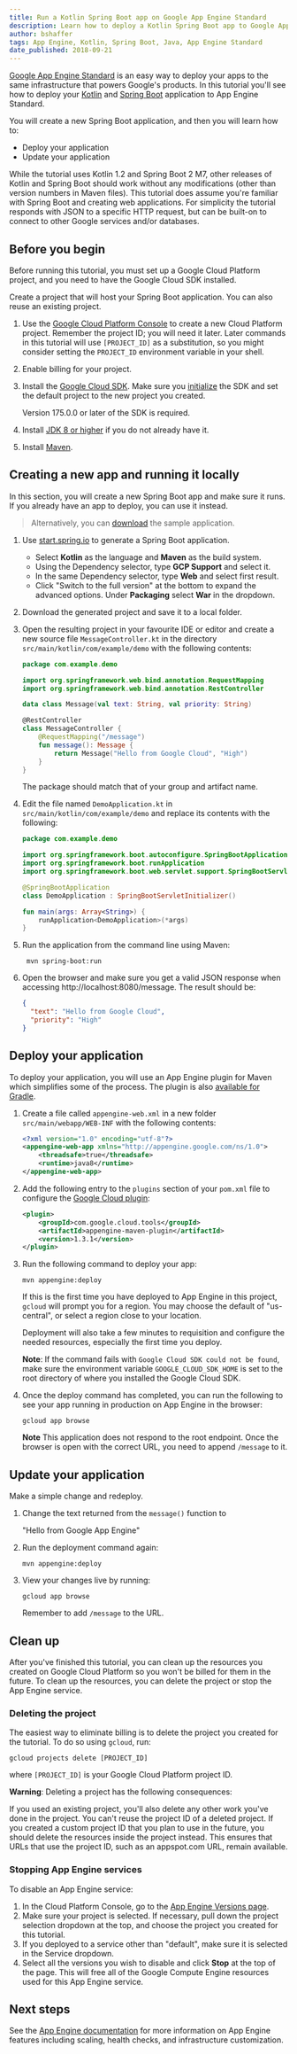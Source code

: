 ```yaml
---
title: Run a Kotlin Spring Boot app on Google App Engine Standard
description: Learn how to deploy a Kotlin Spring Boot app to Google App Engine Standard.
author: bshaffer
tags: App Engine, Kotlin, Spring Boot, Java, App Engine Standard
date_published: 2018-09-21
---
```


[Google App Engine Standard](https://cloud.google.com/appengine/docs/standard/)
is an easy way to deploy your apps to the same infrastructure that powers
Google's products. In this tutorial you'll see how to deploy your
[Kotlin](https://kotlinlang.org/) and
[Spring Boot](https://projects.spring.io/spring-boot/) application to App Engine
Standard.

You will create a new Spring Boot application, and then you will learn how to:

*   Deploy your application
*   Update your application

While the tutorial uses Kotlin 1.2 and Spring Boot 2 M7, other releases of Kotlin and Spring Boot should work
without any modifications (other than version numbers in Maven files). This tutorial does assume you're familiar
with Spring Boot and creating web applications. For simplicity the tutorial responds with JSON to a specific HTTP request, but can
be built-on to connect to other Google services and/or databases.

## Before you begin

Before running this tutorial, you must set up a Google Cloud Platform project,
and you need to have the Google Cloud SDK installed.

Create a project that will host your Spring Boot application. You can also reuse
an existing project.

1.  Use the [Google Cloud Platform Console](https://console.cloud.google.com/)
    to create a new Cloud Platform project. Remember the project ID; you will
    need it later. Later commands in this tutorial will use `[PROJECT_ID]` as
    a substitution, so you might consider setting the `PROJECT_ID` environment
    variable in your shell.

2.  Enable billing for your project.

3.  Install the [Google Cloud SDK](https://cloud.google.com/sdk/). Make sure
    you [initialize](https://cloud.google.com/sdk/docs/initializing) the SDK
    and set the default project to the new project you created.

    Version 175.0.0 or later of the SDK is required.

3.  Install [JDK 8 or higher](http://www.oracle.com/technetwork/java/javase/downloads/jdk8-downloads-2133151.html) if you do not already have it.

4.  Install [Maven](https://maven.apache.org/install.html).

## Creating a new app and running it locally

In this section, you will create a new Spring Boot app and make sure it runs. If
you already have an app to deploy, you can use it instead.

> Alternatively, you can [download][springboot-sample-code] the sample application.

[springboot-sample-code]: https://github.com/GoogleCloudPlatform/kotlin-samples/tree/master/appengine/springboot/

1. Use [start.spring.io](https://start.spring.io) to generate a Spring Boot
application.

    * Select **Kotlin** as the language and **Maven** as the build system.
    * Using the Dependency selector, type **GCP Support** and select it.
    * In the same Dependency selector, type **Web** and select first result.
    * Click "Switch to the full version" at the bottom to expand the advanced
      options. Under **Packaging** select **War** in the dropdown.

1. Download the generated project and save it to a local folder.

1. Open the resulting project in your favourite IDE or editor and create a new
source file `MessageController.kt` in the directory
`src/main/kotlin/com/example/demo` with the following contents:
    ```kt
    package com.example.demo

    import org.springframework.web.bind.annotation.RequestMapping
    import org.springframework.web.bind.annotation.RestController

    data class Message(val text: String, val priority: String)

    @RestController
    class MessageController {
        @RequestMapping("/message")
        fun message(): Message {
            return Message("Hello from Google Cloud", "High")
        }
    }
    ```

    The package should match that of your group and artifact name.

1.  Edit the file named `DemoApplication.kt` in
    `src/main/kotlin/com/example/demo` and replace its contents with the
    following:
    ```kt
    package com.example.demo

    import org.springframework.boot.autoconfigure.SpringBootApplication
    import org.springframework.boot.runApplication
    import org.springframework.boot.web.servlet.support.SpringBootServletInitializer

    @SpringBootApplication
    class DemoApplication : SpringBootServletInitializer()

    fun main(args: Array<String>) {
        runApplication<DemoApplication>(*args)
    }
    ```

1. Run the application from the command line using Maven:

        mvn spring-boot:run

1. Open the browser and make sure you get a valid JSON response when accessing http://localhost:8080/message. The result should be:
    ```json
    {
      "text": "Hello from Google Cloud",
      "priority": "High"
    }
    ```

## Deploy your application

To deploy your application, you will use an App Engine plugin for Maven which simplifies some of the process. The plugin
is also [available for Gradle](https://cloud.google.com/appengine/docs/standard/java/tools/gradle).

1.  Create a file called `appengine-web.xml` in a new folder `src/main/webapp/WEB-INF` with the following contents:
    ```xml
    <?xml version="1.0" encoding="utf-8"?>
    <appengine-web-app xmlns="http://appengine.google.com/ns/1.0">
        <threadsafe>true</threadsafe>
        <runtime>java8</runtime>
    </appengine-web-app>
    ```

1.  Add the following entry to the `plugins` section of your `pom.xml` file to
    configure the [Google Cloud plugin](https://cloud.google.com/appengine/docs/standard/java/tools/maven):
    ```xml
    <plugin>
        <groupId>com.google.cloud.tools</groupId>
        <artifactId>appengine-maven-plugin</artifactId>
        <version>1.3.1</version>
    </plugin>
    ```

1.  Run the following command to deploy your app:

        mvn appengine:deploy

    If this is the first time you have deployed to App Engine in this project,
    `gcloud` will prompt you for a region. You may choose the default of
    "us-central", or select a region close to your location.

    Deployment will also take a few minutes to requisition and configure the
    needed resources, especially the first time you deploy.

    **Note**: If the command fails with `Google Cloud SDK could not be found`, make sure the environment
    variable `GOOGLE_CLOUD_SDK_HOME` is set to the root directory of where you installed the Google Cloud SDK.

1.  Once the deploy command has completed, you can run the following to see your
app running in production on App Engine in the browser:

        gcloud app browse

    **Note** This application does not respond to the root endpoint. Once the browser is open with the correct URL, you need to append `/message` to it.

## Update your application

Make a simple change and redeploy.

1.  Change the text returned from the `message()` function to

    "Hello from Google App Engine"

1.  Run the deployment command again:

        mvn appengine:deploy

1.  View your changes live by running:

        gcloud app browse

    Remember to add `/message` to the URL.

## Clean up

After you've finished this tutorial, you can clean up the resources you created
on Google Cloud Platform so you won't be billed for them in the future. To clean
up the resources, you can delete the project or stop the App Engine service.

### Deleting the project

The easiest way to eliminate billing is to delete the project you created for
the tutorial. To do so using `gcloud`, run:

    gcloud projects delete [PROJECT_ID]

where `[PROJECT_ID]` is your Google Cloud Platform project ID.

**Warning**: Deleting a project has the following consequences:

If you used an existing project, you'll also delete any other work you've done
in the project. You can't reuse the project ID of a deleted project. If you
created a custom project ID that you plan to use in the future, you should
delete the resources inside the project instead. This ensures that URLs that
use the project ID, such as an appspot.com URL, remain available.

### Stopping App Engine services

To disable an App Engine service:

1.  In the Cloud Platform Console, go to the
    [App Engine Versions page](https://console.cloud.google.com/appengine/versions).
2.  Make sure your project is selected. If necessary, pull down the project
    selection dropdown at the top, and choose the project you created for this
    tutorial.
3.  If you deployed to a service other than "default", make sure it is selected
    in the Service dropdown.
4.  Select all the versions you wish to disable and click **Stop** at the top
    of the page. This will free all of the Google Compute Engine resources used
    for this App Engine service.

## Next steps

See the [App Engine documentation](https://cloud.google.com/appengine/docs/standard/java/)
for more information on App Engine features including scaling, health checks,
and infrastructure customization.
